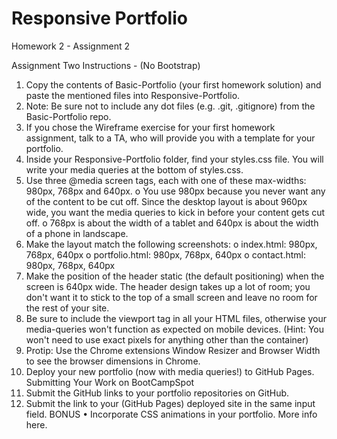 # Responsive Portfolio
Homework 2 - Assignment 2 


Assignment Two Instructions - (No Bootstrap)
1.	Copy the contents of Basic-Portfolio (your first homework solution) and paste the mentioned files into Responsive-Portfolio.
2.	Note: Be sure not to include any dot files (e.g. .git, .gitignore) from the Basic-Portfolio repo.
3.	If you chose the Wireframe exercise for your first homework assignment, talk to a TA, who will provide you with a template for your portfolio.
4.	Inside your Responsive-Portfolio folder, find your styles.css file. You will write your media queries at the bottom of styles.css.
5.	Use three @media screen tags, each with one of these max-widths: 980px, 768px and 640px.
    o	You use 980px because you never want any of the content to be cut off. Since the desktop layout is about 960px wide, you want the media queries to kick in before your content gets cut off.
    o	768px is about the width of a tablet and 640px is about the width of a phone in landscape.
6.	Make the layout match the following screenshots:
    o	index.html: 980px, 768px, 640px
    o	portfolio.html: 980px, 768px, 640px
    o	contact.html: 980px, 768px, 640px
7.	Make the position of the header static (the default positioning) when the screen is 640px wide. The header design takes up a lot of room; you don't want it to stick to the top of a small screen and leave no room for the rest of your site.
8.	Be sure to include the viewport tag in all your HTML files, otherwise your media-queries won't function as expected on mobile devices. (Hint: You won't need to use exact pixels for anything other than the container)
9.	Protip: Use the Chrome extensions Window Resizer and Browser Width to see the browser dimensions in Chrome.
10.	Deploy your new portfolio (now with media queries!) to GitHub Pages.
Submitting Your Work on BootCampSpot
1.	Submit the GitHub links to your portfolio repositories on GitHub.
2.	Submit the link to your (GitHub Pages) deployed site in the same input field.
BONUS
•	Incorporate CSS animations in your portfolio. More info here.

